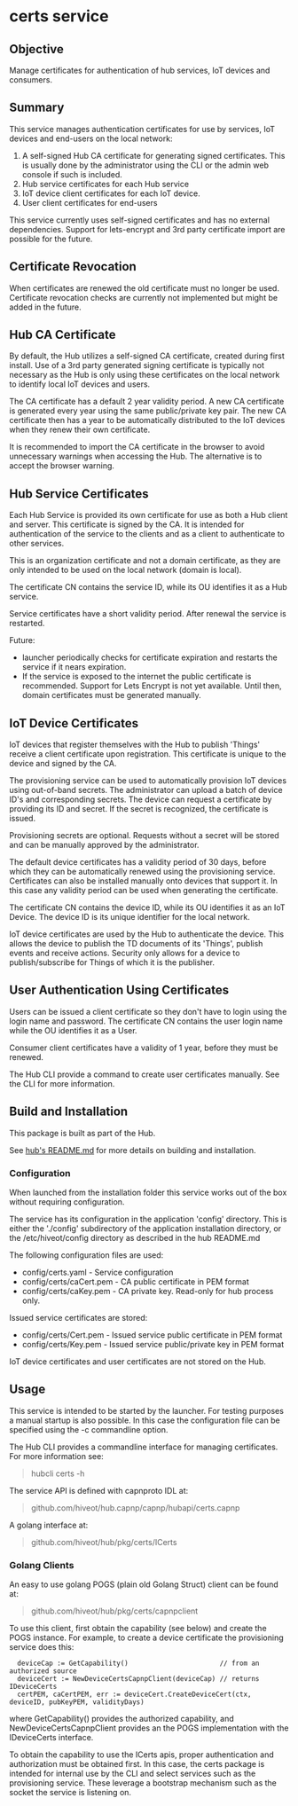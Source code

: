 # certs service

## Objective

Manage certificates for authentication of hub services, IoT devices and consumers.

## Summary

This service manages authentication certificates for use by services, IoT devices and end-users on the local network:

1. A self-signed Hub CA certificate for generating signed certificates. This is usually done by the administrator using the CLI or the admin web console if such is included.
2. Hub service certificates for each Hub service
3. IoT device client certificates for each IoT device.
4. User client certificates for end-users 

This service currently uses self-signed certificates and has no external dependencies. Support for lets-encrypt and 3rd party certificate import are possible for the future.

## Certificate Revocation

When certificates are renewed the old certificate must no longer be used. Certificate revocation checks are currently not implemented but might be added in the future. 


## Hub CA Certificate

By default, the Hub utilizes a self-signed CA certificate, created during first install. Use of a 3rd party generated signing certificate is typically not necessary as the Hub is only using these certificates on the local network to identify local IoT devices and users.

The CA certificate has a default 2 year validity period. A new CA certificate is generated every year using the same public/private key pair. The new CA certificate then has a year to be automatically distributed to the IoT devices when they renew their own certificate. 

It is recommended to import the CA certificate in the browser to avoid unnecessary warnings when accessing the Hub. The alternative is to accept the browser warning. 

## Hub Service Certificates

Each Hub Service is provided its own certificate for use as both a Hub client and server. This certificate is signed by the CA. It is intended for authentication of the service to the clients and as a client to authenticate to other services.

This is an organization certificate and not a domain certificate, as they are only intended to be used on the local network (domain is local).

The certificate CN contains the service ID, while its OU identifies it as a Hub service.

Service certificates have a short validity period. After renewal the service is restarted.

Future: 
* launcher periodically checks for certificate expiration and restarts the service if it nears expiration.
* If the service is exposed to the internet the public certificate is recommended. Support for Lets Encrypt is not yet available. Until then, domain certificates must be generated manually.


## IoT Device Certificates

IoT devices that register themselves with the Hub to publish 'Things' receive a client certificate upon registration. This certificate is unique to the device and signed by the CA. 

The provisioning service can be used to automatically provision IoT devices using out-of-band secrets. The administrator can upload a batch of device ID's and corresponding secrets. The device can request a certificate by providing its ID and secret. If the secret is recognized, the certificate is issued. 

Provisioning secrets are optional. Requests without a secret will be stored and can be manually approved by the administrator.

The default device certificates has a validity period of 30 days, before which they can be automatically renewed using the provisioning service. Certificates can also be installed manually onto devices that support it. In this case any validity period can be used when generating the certificate. 

The certificate CN contains the device ID, while its OU identifies it as an IoT Device. The device ID is its unique identifier for the local network.  

IoT device certificates are used by the Hub to authenticate the device. This allows the device to publish the TD documents of its 'Things', publish events and receive actions. Security only allows for a device to publish/subscribe for Things of which it is the publisher.


## User Authentication Using Certificates

Users can be issued a client certificate so they don't have to login using the login name and password. The certificate CN contains the user login name while the OU identifies it as a User.

Consumer client certificates have a validity of 1 year, before they must be renewed.  

The Hub CLI provide a command to create user certificates manually. See the CLI for more information.

## Build and Installation

This package is built as part of the Hub. 

See [hub's README.md](https://github.com/hiveot/hub/blob/main/README.md) for more details on building and installation.

### Configuration

When launched from the installation folder this service works out of the box without requiring configuration.

The service has its configuration in the application 'config' directory. This is either the  './config' subdirectory of the application installation directory, or the /etc/hiveot/config directory as described in the hub README.md

The following configuration files are used:
* config/certs.yaml        - Service configuration
* config/certs/caCert.pem  - CA public certificate in PEM format
* config/certs/caKey.pem   - CA private key. Read-only for hub process only.

Issued service certificates are stored:
* config/certs/<service>Cert.pem - Issued service public certificate in PEM format
* config/certs/<service>Key.pem  - Issued service public/private key in PEM format

IoT device certificates and user certificates are not stored on the Hub.

## Usage

This service is intended to be started by the launcher. For testing purposes a manual startup is also possible. In this case the configuration file can be specified using the -c commandline option. 

The Hub CLI provides a commandline interface for managing certificates. For more information see:
> hubcli certs -h

The service API is defined with capnproto IDL at:
> github.com/hiveot/hub.capnp/capnp/hubapi/certs.capnp

A golang interface at:
> github.com/hiveot/hub/pkg/certs/ICerts

### Golang Clients

An easy to use golang POGS (plain old Golang Struct) client can be found at:
> github.com/hiveot/hub/pkg/certs/capnpclient

To use this client, first obtain the capability (see below) and create the POGS instance. For example, to create a device certificate the provisioning service does this:
```
  deviceCap := GetCapability()                       // from an authorized source
  deviceCert := NewDeviceCertsCapnpClient(deviceCap) // returns IDeviceCerts
  certPEM, caCertPEM, err := deviceCert.CreateDeviceCert(ctx, deviceID, pubKeyPEM, validityDays) 
```

where GetCapability() provides the authorized capability, and NewDeviceCertsCapnpClient provides an the POGS implementation with the IDeviceCerts interface.

To obtain the capability to use the ICerts apis, proper authentication and authorization must be obtained first. In this case, the certs package is intended for internal use by the CLI and select services such as the provisioning service. These leverage a bootstrap mechanism such as the socket  the service is listening on.
